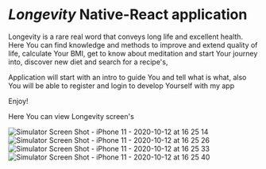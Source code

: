# *Longevity* Native-React application

Longevity is a rare real word that conveys long life and excellent health.
Here You can find knowledge and methods to improve and extend quality of life,
calculate Your BMI, get to know about meditation and start Your journey into, discover new diet
and search for a recipe's, 

Application will start with an intro to guide You and tell what is what,
also You will be able to register and login to develop Yourself with my app

Enjoy!

Here You can view Longevity screen's

![Simulator Screen Shot - iPhone 11 - 2020-10-12 at 16 25 14](https://user-images.githubusercontent.com/43832905/95762138-998d9380-0cad-11eb-9cca-446a1c39dffa.png)
![Simulator Screen Shot - iPhone 11 - 2020-10-12 at 16 25 26](https://user-images.githubusercontent.com/43832905/95762152-9e524780-0cad-11eb-9afd-c27272f6ee85.png)
![Simulator Screen Shot - iPhone 11 - 2020-10-12 at 16 25 33](https://user-images.githubusercontent.com/43832905/95762156-9eeade00-0cad-11eb-9035-aa6a733fa219.png)
![Simulator Screen Shot - iPhone 11 - 2020-10-12 at 16 25 40](https://user-images.githubusercontent.com/43832905/95762158-9f837480-0cad-11eb-92f7-900ccb7eca78.png)
